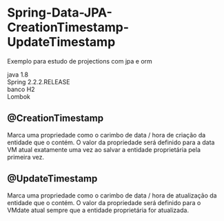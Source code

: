 # Spring-Data-JPA-CreationTimestamp-UpdateTimestamp
Exemplo para estudo de projections com jpa e orm

java 1.8 </br>
Spring 2.2.2.RELEASE </br>
banco H2 </br>
Lombok </br>


## @CreationTimestamp
Marca uma propriedade como o carimbo de data / hora de criação da entidade que o contém. O valor da propriedade será definido para a data VM atual exatamente uma vez ao salvar a entidade proprietária pela primeira vez.</br>

## @UpdateTimestamp
Marca uma propriedade como o carimbo de data / hora de atualização da entidade que o contém. O valor da propriedade será definido para o VMdate atual sempre que a entidade proprietária for atualizada.</br>
